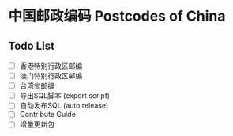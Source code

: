 # 中国邮政编码 Postcodes of China

## Todo List
- [ ] 香港特别行政区邮编
- [ ] 澳门特别行政区邮编
- [ ] 台湾省邮编
- [ ] 导出SQL脚本 (export script)
- [ ] 自动发布SQL (auto release)
- [ ] Contribute Guide
- [ ] 增量更新包
